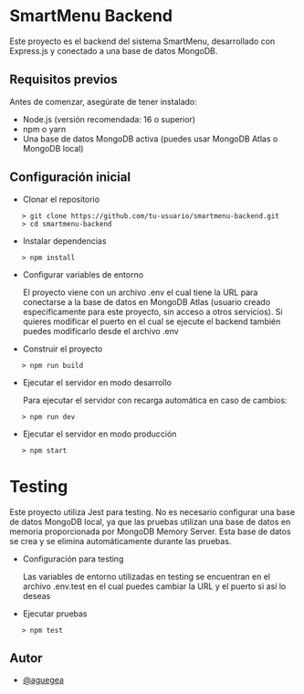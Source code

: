 # SmartMenu Backend

Este proyecto es el backend del sistema SmartMenu, desarrollado con Express.js y conectado a una base de datos MongoDB.


## Requisitos previos

Antes de comenzar, asegúrate de tener instalado:

- Node.js (versión recomendada: 16 o superior)
- npm o yarn
- Una base de datos MongoDB activa (puedes usar MongoDB Atlas o MongoDB local)


## Configuración inicial
- Clonar el repositorio
```
   > git clone https://github.com/tu-usuario/smartmenu-backend.git
   > cd smartmenu-backend
```

- Instalar dependencias
```
   > npm install  
```

- Configurar variables de entorno

    El proyecto viene con un archivo .env el cual tiene la URL para conectarse a la base de datos en MongoDB Atlas (usuario creado especificamente para este proyecto, sin acceso a otros servicios). Si quieres modificar el puerto en el cual se ejecute el backend también puedes modificarlo desde el archivo .env

- Construir el proyecto
```
   > npm run build
```

- Ejecutar el servidor en modo desarrollo

    Para ejecutar el servidor con recarga automática en caso de cambios:
```
   > npm run dev
```

- Ejecutar el servidor en modo producción
```
   > npm start
```

# Testing

Este proyecto utiliza Jest para testing. No es necesario configurar una base de datos MongoDB local, ya que las pruebas utilizan una base de datos en memoria proporcionada por MongoDB Memory Server. Esta base de datos se crea y se elimina automáticamente durante las pruebas.
- Configuración para testing

    Las variables de entorno utilizadas en testing se encuentran en el archivo .env.test en el cual puedes cambiar la URL y el puerto si así lo deseas
- Ejecutar pruebas
```
   > npm test
```
## Autor

- [@aguegea](https://github.com/aguegea)